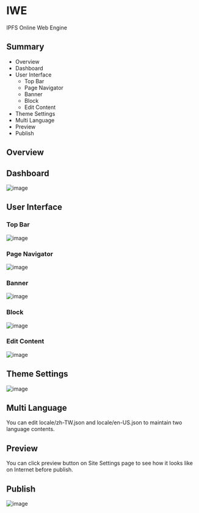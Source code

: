 # IWE
IPFS Online Web Engine

## Summary
- Overview
- Dashboard
- User Interface
  - Top Bar
  - Page Navigator
  - Banner
  - Block
  - Edit Content
- Theme Settings
- Multi Language
- Preview
- Publish

## Overview

## Dashboard
![image](https://user-images.githubusercontent.com/270062/204419667-6d34901b-2557-4ca1-8050-29aef7d3c1a9.png)

## User Interface
### Top Bar
![image](https://user-images.githubusercontent.com/270062/204419763-2a2213c7-1272-44ce-aff9-c14cd8f00c2b.png)

### Page Navigator
![image](https://user-images.githubusercontent.com/270062/204420374-f820ff5c-20c8-44e3-a9bc-08ad169da4f5.png)

### Banner
![image](https://user-images.githubusercontent.com/270062/204420405-1230da50-b086-481e-bed7-a2469f8547a8.png)

### Block
![image](https://user-images.githubusercontent.com/270062/204420559-d56842b4-b00c-4cab-8295-4088add95f6b.png)

### Edit Content
![image](https://user-images.githubusercontent.com/270062/204420470-29c02746-7117-476b-b09c-e5d7869c9010.png)

## Theme Settings
![image](https://user-images.githubusercontent.com/270062/204421834-9ba7a30d-cb5f-4ddc-8f90-8bb4ad53d49f.png)

## Multi Language
You can edit locale/zh-TW.json and locale/en-US.json to maintain two language contents.

## Preview
You can click preview button on Site Settings page to see how it looks like on Internet before publish.

## Publish
![image](https://user-images.githubusercontent.com/270062/204420770-16900812-d09c-4cf7-b30a-d4d45f9cae49.png)
